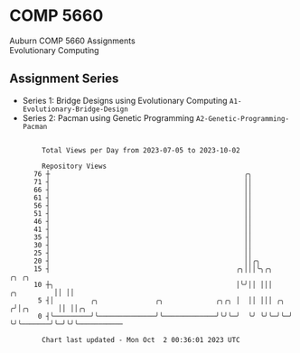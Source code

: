 # COMP 5660
Auburn COMP 5660 Assignments  
Evolutionary Computing

## Assignment Series
- Series 1: Bridge Designs using Evolutionary Computing `A1-Evolutionary-Bridge-Design`
- Series 2: Pacman using Genetic Programming `A2-Genetic-Programming-Pacman`

```

        Total Views per Day from 2023-07-05 to 2023-10-02

        Repository Views
      76 ┼                                                ╭╮
      71 ┤                                                ││
      66 ┤                                                ││
      61 ┤                                                ││
      56 ┤                                                ││
      51 ┤                                                ││
      46 ┤                                                ││
      41 ┤                                                ││
      35 ┤                                                ││
      30 ┤                                                ││
      25 ┤                                                ││
      20 ┤                                                ││╭╮
      15 ┤                                              ╭╮│││╰╮╭╮                ╭╮ ╭╮
      10 ┼╮                                             │╰╯││ │││     ╭╮         ││ ││
       5 ┤│         ╭╮              ╭╮             ╭╮╭╮ │  ││ │││ ╭╮ ╭╯│╭╮       ││ ││╭╮
       0 ┤╰─────────╯╰──────────────╯╰─────────────╯╰╯╰─╯  ╰╯ ╰╯╰─╯╰─╯ ╰╯╰───────╯╰─╯╰╯╰───────────

        Chart last updated - Mon Oct  2 00:36:01 2023 UTC
        
```
